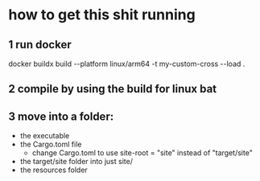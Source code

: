 # how to get this shit running

## 1 run docker
docker buildx build --platform linux/arm64 -t my-custom-cross --load .

## 2 compile by using the build for linux bat
## 3 move into a folder:
 - the executable
 - the Cargo.toml file
     - change Cargo.toml to use site-root = "site" instead of "target/site"
 - the target/site folder into just site/
 - the resources folder
